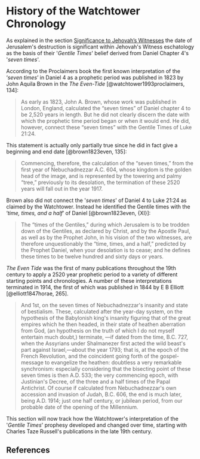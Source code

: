 # History of the Watchtower Chronology

As explained in the section [Significance to Jehovah’s Witnesses](../../introduction/significance.md) the date
of Jerusalem's destruction is significant within Jehovah's Witness eschatology as the basis of their '_Gentile Times_'
belief derived from Daniel Chapter 4's '_seven times_'.

According to the Proclaimers book the first known interpretation of the ‘_seven times_’ in Daniel 4 as a prophetic 
period was published in 1823 by John Aquila Brown in the _The Even-Tide_ [@watchtower1993proclaimers, 134]:

> As early as 1823, John A. Brown, whose work was published in London, England, calculated the “seven times” of Daniel 
  chapter 4 to be 2,520 years in length. But he did not clearly discern the date with which the prophetic time period 
  began or when it would end. He did, however, connect these “seven times” with the Gentile Times of Luke 21:24.
  
This statement is actually only partially true since he did in fact give a beginning and end date [@brown1823even, 135]:

> Commencing, therefore, the calculation of the “seven times,” from the first year of Nebuchadnezzar
  A.C. 604, whose kingdom is the golden head of the image, and is represented by
  the towering and palmy “tree,” previously to its desolation, the termination of these 2520 years
  will fall out in the year 1917. 

Brown also did not connect the '_seven times_' of Daniel 4 to Luke 21:24 as claimed by the Watchtower.
Instead he identified the Gentile times with the ‘_time, times, and a half_’ of Daniel [@brown1823even, {XI}]:

> The “times of the Gentiles,” during which Jerusalem is to be trodden down of the Gentiles, as declared
  by Christ, and by the Apostle Paul, as well as by the Prophet John, in his vision of the two witnesses,
  are therefore unquestionably the “time, times, and a half,” predicted by the Prophet Daniel, when your desolation
  is to cease; and he defines these times to be twelve hundred and sixty days or years.

_The Even Tide_ was the first of many publications throughout the 19th century to apply a 2520 year
prophetic period to a variety of different starting points and chronologies. A number of these interpretations
terminated in 1914, the first of which was published in 1844 by E B Elliott [@elliott1847horae, 265].

> And 1st, on the seven times of Nebuchadnezzar's 
  insanity and state of bestialism. These,
  calculated after the year-day system, on the hypothesis
  of the Babylonish king's insanity figuring that of the
  great empires which he then headed, in their state of
  heathen aberration from God, (an hypothesis on the truth of
  which I do not myself entertain much doubt,) terminate,
  —if dated from the time, B.C. 727, when the Assyrians
  under Shalmanezer first acted the wild beast's part
  against Israel,—about the year 1793; that is, at the
  epoch of the French Revolution, and the coincident
  going forth of the gospel-message to evangelize the
  heathen: doubtless a very remarkable synchronism:
  especially considering that the bisecting point of these
  seven times is then A.D. 533; the very commencing
  epoch, with Justinian's Decree, of the three and a half
  times of the Papal Antichrist. Of course if calculated
  from Nebuchadnezzar's own accession and invasion of
  Judah, B.C. 606, the end is much later, being A.D.
  1914; just one half century, or jubilean period, from
  our probable date of the opening of the Millennium.

This section will now track how the Watchtower's interpretation of the '_Gentile Times_' prophesy developed
and changed over time, starting with Charles Taze Russell's publications in the late 19th century.

## References
